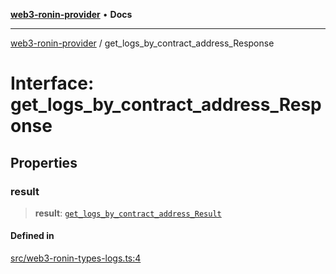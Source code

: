 [**web3-ronin-provider**](../README.md) • **Docs**

***

[web3-ronin-provider](../globals.md) / get\_logs\_by\_contract\_address\_Response

# Interface: get\_logs\_by\_contract\_address\_Response

## Properties

### result

> **result**: [`get_logs_by_contract_address_Result`](get_logs_by_contract_address_Result.md)

#### Defined in

[src/web3-ronin-types-logs.ts:4](https://github.com/chuacw/web3-ronin-provider/blob/a0101c455e71e221c1f508afff12749e77bf1fd8/src/web3-ronin-types-logs.ts#L4)
